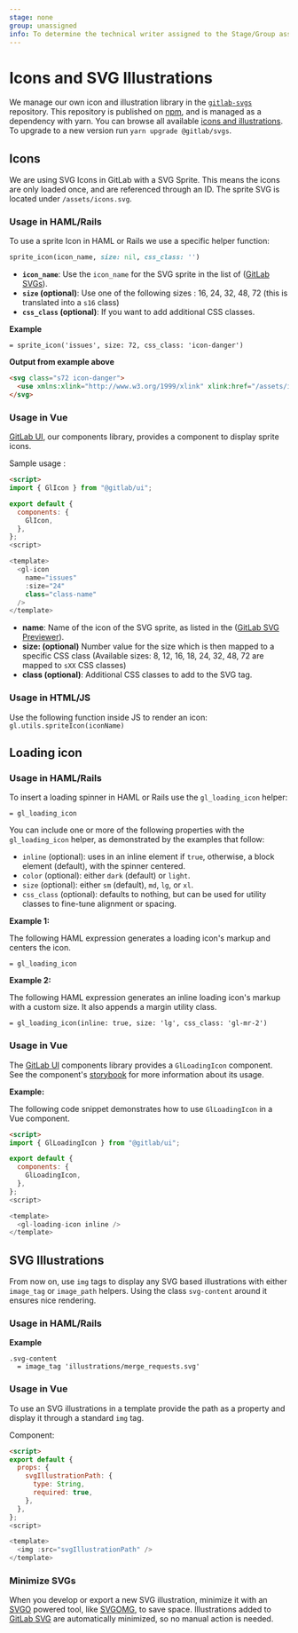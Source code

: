 ```yaml
---
stage: none
group: unassigned
info: To determine the technical writer assigned to the Stage/Group associated with this page, see https://about.gitlab.com/handbook/product/ux/technical-writing/#assignments
---
```


# Icons and SVG Illustrations

We manage our own icon and illustration library in the [`gitlab-svgs`](https://gitlab.com/gitlab-org/gitlab-svgs)
repository. This repository is published on [npm](https://www.npmjs.com/package/@gitlab/svgs),
and is managed as a dependency with yarn. You can browse all available
[icons and illustrations](https://gitlab-org.gitlab.io/gitlab-svgs). To upgrade
to a new version run `yarn upgrade @gitlab/svgs`.

## Icons

We are using SVG Icons in GitLab with a SVG Sprite.
This means the icons are only loaded once, and are referenced through an ID.
The sprite SVG is located under `/assets/icons.svg`.

### Usage in HAML/Rails

To use a sprite Icon in HAML or Rails we use a specific helper function:

```ruby
sprite_icon(icon_name, size: nil, css_class: '')
```

- **`icon_name`**: Use the `icon_name` for the SVG sprite in the list of
  ([GitLab SVGs](https://gitlab-org.gitlab.io/gitlab-svgs)).
- **`size` (optional)**: Use one of the following sizes : 16, 24, 32, 48, 72 (this
  is translated into a `s16` class)
- **`css_class` (optional)**: If you want to add additional CSS classes.

**Example**

```haml
= sprite_icon('issues', size: 72, css_class: 'icon-danger')
```

**Output from example above**

```html
<svg class="s72 icon-danger">
  <use xmlns:xlink="http://www.w3.org/1999/xlink" xlink:href="/assets/icons.svg#issues"></use>
</svg>
```

### Usage in Vue

[GitLab UI](https://gitlab-org.gitlab.io/gitlab-ui/), our components library, provides a component to display sprite icons.

Sample usage :

```html
<script>
import { GlIcon } from "@gitlab/ui";

export default {
  components: {
    GlIcon,
  },
};
<script>

<template>
  <gl-icon
    name="issues"
    :size="24"
    class="class-name"
  />
</template>
```

- **name**: Name of the icon of the SVG sprite, as listed in the
  ([GitLab SVG Previewer](https://gitlab-org.gitlab.io/gitlab-svgs)).
- **size: (optional)** Number value for the size which is then mapped to a
  specific CSS class (Available sizes: 8, 12, 16, 18, 24, 32, 48, 72 are mapped
  to `sXX` CSS classes)
- **class (optional)**: Additional CSS classes to add to the SVG tag.

### Usage in HTML/JS

Use the following function inside JS to render an icon:
`gl.utils.spriteIcon(iconName)`

## Loading icon

### Usage in HAML/Rails

To insert a loading spinner in HAML or Rails use the `gl_loading_icon` helper:

```haml
= gl_loading_icon
```

You can include one or more of the following properties with the `gl_loading_icon` helper, as demonstrated
by the examples that follow:

- `inline` (optional): uses in an inline element if `true`, otherwise, a block element (default), with the spinner centered.
- `color` (optional): either `dark` (default) or `light`.
- `size` (optional): either `sm` (default), `md`, `lg`, or `xl`.
- `css_class` (optional): defaults to nothing, but can be used for utility classes to fine-tune alignment or spacing.

**Example 1:**

The following HAML expression generates a loading icon's markup and
centers the icon.

```haml
= gl_loading_icon
```

**Example 2:**

The following HAML expression generates an inline loading icon's markup
with a custom size. It also appends a margin utility class.

```haml
= gl_loading_icon(inline: true, size: 'lg', css_class: 'gl-mr-2')
```

### Usage in Vue

The [GitLab UI](https://gitlab-org.gitlab.io/gitlab-ui/) components library provides a
`GlLoadingIcon` component. See the component's
[storybook](https://gitlab-org.gitlab.io/gitlab-ui/?path=/story/base-loading-icon--default)
for more information about its usage.

**Example:**

The following code snippet demonstrates how to use `GlLoadingIcon` in
a Vue component.

```html
<script>
import { GlLoadingIcon } from "@gitlab/ui";

export default {
  components: {
    GlLoadingIcon,
  },
};
<script>

<template>
  <gl-loading-icon inline />
</template>
```

## SVG Illustrations

From now on, use `img` tags to display any SVG based illustrations with either `image_tag` or `image_path` helpers.
Using the class `svg-content` around it ensures nice rendering.

### Usage in HAML/Rails

**Example**

```haml
.svg-content
  = image_tag 'illustrations/merge_requests.svg'
```

### Usage in Vue

To use an SVG illustrations in a template provide the path as a property and display it through a standard `img` tag.

Component:

```html
<script>
export default {
  props: {
    svgIllustrationPath: {
      type: String,
      required: true,
    },
  },
};
<script>

<template>
  <img :src="svgIllustrationPath" />
</template>
```

### Minimize SVGs

When you develop or export a new SVG illustration, minimize it with an [SVGO](https://github.com/svg/svgo) powered tool, like
[SVGOMG](https://jakearchibald.github.io/svgomg/), to save space. Illustrations
added to [GitLab SVG](https://gitlab.com/gitlab-org/gitlab-svgs) are automatically
minimized, so no manual action is needed.
